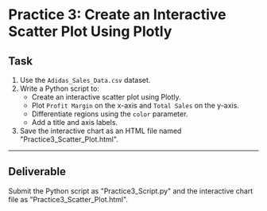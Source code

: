 # Practice 3: Create an Interactive Scatter Plot Using Plotly

## Task
1. Use the `Adidas_Sales_Data.csv` dataset.
2. Write a Python script to:
   - Create an interactive scatter plot using Plotly.
   - Plot `Profit Margin` on the x-axis and `Total Sales` on the y-axis.
   - Differentiate regions using the `color` parameter.
   - Add a title and axis labels.
3. Save the interactive chart as an HTML file named "Practice3_Scatter_Plot.html".

---

## Deliverable
Submit the Python script as "Practice3_Script.py" and the interactive chart file as "Practice3_Scatter_Plot.html".
